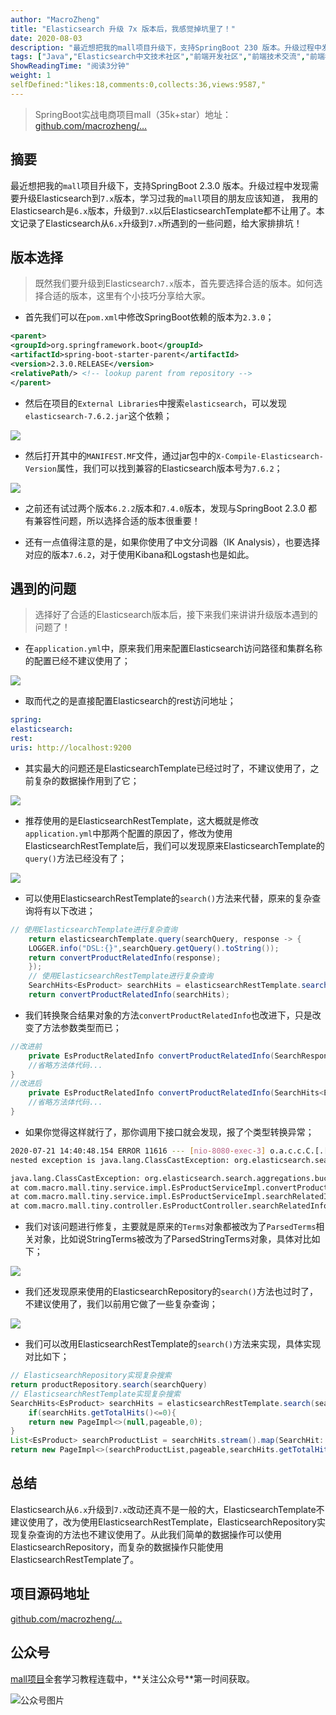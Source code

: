 ```yaml
---
author: "MacroZheng"
title: "Elasticsearch 升级 7x 版本后，我感觉掉坑里了！"
date: 2020-08-03
description: "最近想把我的mall项目升级下，支持SpringBoot 230 版本。升级过程中发现需要升级Elasticsearch到7x版本，学习过我的mall项目的朋友应该知道， 我用的Elasticsearch是6x版本，升级到7x以后ElasticsearchTempla…"
tags: ["Java","Elasticsearch中文技术社区","前端开发社区","前端技术交流","前端框架教程","JavaScript 学习资源","CSS 技巧与最佳实践","HTML5 最新动态","前端工程师职业发展","开源前端项目","前端技术趋势"]
ShowReadingTime: "阅读3分钟"
weight: 1
selfDefined:"likes:18,comments:0,collects:36,views:9587,"
---
```

> SpringBoot实战电商项目mall（35k+star）地址：[github.com/macrozheng/…](https://link.juejin.cn?target=https%3A%2F%2Fgithub.com%2Fmacrozheng%2Fmall "https://github.com/macrozheng/mall")

摘要
--

最近想把我的`mall`项目升级下，支持SpringBoot 2.3.0 版本。升级过程中发现需要升级Elasticsearch到`7.x`版本，学习过我的`mall`项目的朋友应该知道， 我用的Elasticsearch是`6.x`版本，升级到`7.x`以后ElasticsearchTemplate都不让用了。本文记录了Elasticsearch从`6.x`升级到`7.x`所遇到的一些问题，给大家排排坑！

版本选择
----

> 既然我们要升级到Elasticsearch`7.x`版本，首先要选择合适的版本。如何选择合适的版本，这里有个小技巧分享给大家。

*   首先我们可以在`pom.xml`中修改SpringBoot依赖的版本为`2.3.0`；

```xml
<parent>
<groupId>org.springframework.boot</groupId>
<artifactId>spring-boot-starter-parent</artifactId>
<version>2.3.0.RELEASE</version>
<relativePath/> <!-- lookup parent from repository -->
</parent>
```

*   然后在项目的`External Libraries`中搜索`elasticsearch`，可以发现`elasticsearch-7.6.2.jar`这个依赖；

![](/images/jueJin/1739a8e8edea7f3.png)

*   然后打开其中的`MANIFEST.MF`文件，通过jar包中的`X-Compile-Elasticsearch-Version`属性，我们可以找到兼容的Elasticsearch版本号为`7.6.2`；

![](/images/jueJin/1739a8e8ee2627b.png)

*   之前还有试过两个版本`6.2.2`版本和`7.4.0`版本，发现与SpringBoot 2.3.0 都有兼容性问题，所以选择合适的版本很重要！
    
*   还有一点值得注意的是，如果你使用了中文分词器（IK Analysis），也要选择对应的版本`7.6.2`，对于使用Kibana和Logstash也是如此。
    

遇到的问题
-----

> 选择好了合适的Elasticsearch版本后，接下来我们来讲讲升级版本遇到的问题了！

*   在`application.yml`中，原来我们用来配置Elasticsearch访问路径和集群名称的配置已经不建议使用了；

![](/images/jueJin/1739a8e8ee6dbe4.png)

*   取而代之的是直接配置Elasticsearch的rest访问地址；

```yaml
spring:
elasticsearch:
rest:
uris: http://localhost:9200
```

*   其实最大的问题还是ElasticsearchTemplate已经过时了，不建议使用了，之前复杂的数据操作用到了它；

![](/images/jueJin/1739a8e8ef75f8f.png)

*   推荐使用的是ElasticsearchRestTemplate，这大概就是修改`application.yml`中那两个配置的原因了，修改为使用ElasticsearchRestTemplate后，我们可以发现原来ElasticsearchTemplate的`query()`方法已经没有了；

![](/images/jueJin/1739a8e8ef46211.png)

*   可以使用ElasticsearchRestTemplate的`search()`方法来代替，原来的复杂查询将有以下改进；

```java
// 使用ElasticsearchTemplate进行复杂查询
    return elasticsearchTemplate.query(searchQuery, response -> {
    LOGGER.info("DSL:{}",searchQuery.getQuery().toString());
    return convertProductRelatedInfo(response);
    });
    // 使用ElasticsearchRestTemplate进行复杂查询
    SearchHits<EsProduct> searchHits = elasticsearchRestTemplate.search(searchQuery, EsProduct.class);
    return convertProductRelatedInfo(searchHits);
```

*   我们转换聚合结果对象的方法`convertProductRelatedInfo`也改进下，只是改变了方法参数类型而已；

```java
//改进前
    private EsProductRelatedInfo convertProductRelatedInfo(SearchResponse response) {
    //省略方法体代码...
}
//改进后
    private EsProductRelatedInfo convertProductRelatedInfo(SearchHits<EsProduct> response) {
    //省略方法体代码...
}
```

*   如果你觉得这样就行了，那你调用下接口就会发现，报了个类型转换异常；

```bash
2020-07-21 14:40:48.154 ERROR 11616 --- [nio-8080-exec-3] o.a.c.c.C.[.[.[/].[dispatcherServlet]    : Servlet.service() for servlet [dispatcherServlet] in context with path [] threw exception [Request processing failed;
nested exception is java.lang.ClassCastException: org.elasticsearch.search.aggregations.bucket.nested.ParsedNested cannot be cast to org.elasticsearch.search.aggregations.bucket.nested.InternalNested] with root cause

java.lang.ClassCastException: org.elasticsearch.search.aggregations.bucket.nested.ParsedNested cannot be cast to org.elasticsearch.search.aggregations.bucket.nested.InternalNested
at com.macro.mall.tiny.service.impl.EsProductServiceImpl.convertProductRelatedInfo(EsProductServiceImpl.java:254) ~[classes/:na]
at com.macro.mall.tiny.service.impl.EsProductServiceImpl.searchRelatedInfo(EsProductServiceImpl.java:229) ~[classes/:na]
at com.macro.mall.tiny.controller.EsProductController.searchRelatedInfo(EsProductController.java:104) ~[classes/:na]
```

*   我们对该问题进行修复，主要就是原来的`Terms`对象都被改为了`ParsedTerms`相关对象，比如说StringTerms被改为了ParsedStringTerms对象，具体对比如下；

![](/images/jueJin/1739a8e8f2976e6.png)

*   我们还发现原来使用的ElasticsearchRepository的`search()`方法也过时了，不建议使用了，我们以前用它做了一些复杂查询；

![](/images/jueJin/1739a8e929357c8.png)

*   我们可以改用ElasticsearchRestTemplate的`search()`方法来实现，具体实现对比如下；

```java
// ElasticsearchRepository实现复杂搜索
return productRepository.search(searchQuery)
// ElasticsearchRestTemplate实现复杂搜索
SearchHits<EsProduct> searchHits = elasticsearchRestTemplate.search(searchQuery, EsProduct.class);
    if(searchHits.getTotalHits()<=0){
    return new PageImpl<>(null,pageable,0);
}
List<EsProduct> searchProductList = searchHits.stream().map(SearchHit::getContent).collect(Collectors.toList());
return new PageImpl<>(searchProductList,pageable,searchHits.getTotalHits());
```

总结
--

Elasticsearch从`6.x`升级到`7.x`改动还真不是一般的大，ElasticsearchTemplate不建议使用了，改为使用ElasticsearchRestTemplate，ElasticsearchRepository实现复杂查询的方法也不建议使用了。从此我们简单的数据操作可以使用ElasticsearchRepository，而复杂的数据操作只能使用ElasticsearchRestTemplate了。

项目源码地址
------

[github.com/macrozheng/…](https://link.juejin.cn?target=https%3A%2F%2Fgithub.com%2Fmacrozheng%2Fmall-learning%2Ftree%2Fmaster%2Fmall-tiny-elasticsearch "https://github.com/macrozheng/mall-learning/tree/master/mall-tiny-elasticsearch")

公众号
---

[mall项目](https://link.juejin.cn?target=https%3A%2F%2Fgithub.com%2Fmacrozheng%2Fmall "https://github.com/macrozheng/mall")全套学习教程连载中，**关注公众号**第一时间获取。

![公众号图片](/images/jueJin/17383c909ea0bdc.png)